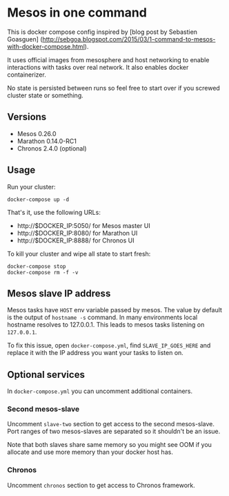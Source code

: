 # Mesos in one command

This is docker compose config inspired by [blog post by Sebastien Goasguen]
(http://sebgoa.blogspot.com/2015/03/1-command-to-mesos-with-docker-compose.html).

It uses official images from mesosphere and host networking to enable
interactions with tasks over real network. It also enables docker containerizer.

No state is persisted between runs so feel free to start over if you
screwed cluster state or something.

## Versions

* Mesos 0.26.0
* Marathon 0.14.0-RC1
* Chronos 2.4.0 (optional)

## Usage

Run your cluster:

```
docker-compose up -d
```

That's it, use the following URLs:

* http://$DOCKER_IP:5050/ for Mesos master UI
* http://$DOCKER_IP:8080/ for Marathon UI
* http://$DOCKER_IP:8888/ for Chronos UI

To kill your cluster and wipe all state to start fresh:

```
docker-compose stop
docker-compose rm -f -v
```

## Mesos slave IP address

Mesos tasks have `HOST` env variable passed by mesos. The value by default
is the output of `hostname -s` command. In many environments local hostname
resolves to 127.0.0.1. This leads to mesos tasks listening on `127.0.0.1`.

To fix this issue, open `docker-compose.yml`, find `SLAVE_IP_GOES_HERE` and
replace it with the IP address you want your tasks to listen on.

## Optional services

In `docker-compose.yml` you can uncomment additional containers.

### Second mesos-slave

Uncomment `slave-two` section to get access to the second mesos-slave. Port
ranges of two mesos-slaves are separated so it shouldn't be an issue.

Note that both slaves share same memory so you might see OOM if you allocate
and use more memory than your docker host has.

### Chronos

Uncomment `chronos` section to get access to Chronos framework.
